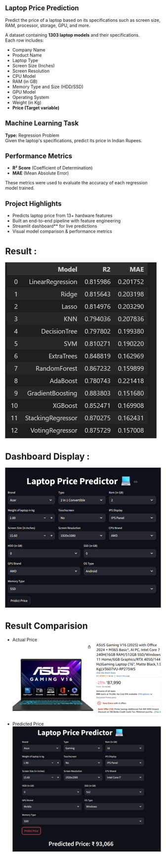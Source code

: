 ##                                              Laptop Price Prediction

Predict the price of a laptop based on its specifications such as screen size, RAM, processor, storage, GPU, and more.

A dataset containing **1303 laptop models** and their specifications.  
Each row includes:

- Company Name
- Product Name
- Laptop Type
- Screen Size (Inches)
- Screen Resolution
- CPU Model
- RAM (in GB)
- Memory Type and Size (HDD/SSD)
- GPU Model
- Operating System
- Weight (in Kg)
- **Price (Target variable)**



## Machine Learning Task

**Type:** Regression Problem  
Given the laptop's specifications, predict its price in Indian Rupees.

##  Performance Metrics

-  **R² Score** (Coefficient of Determination)  
-  **MAE** (Mean Absolute Error)

These metrics were used to evaluate the accuracy of each regression model trained.


##  Project Highlights

-  Predicts laptop price from 13+ hardware features
-  Built an end-to-end pipeline with feature engineering
-  Streamlit dashboard** for live predictions
-  Visual model comparison & performance metrics

# Result :
![alt text](Image/image.png)

# Dashboard Display :

![alt text](Image/image-1.png)

# Result Comparision 

* Actual Price
![alt text](<Image/image copy.png>)

* Predicted Price
![alt text](<Image/image copy 2.png>)